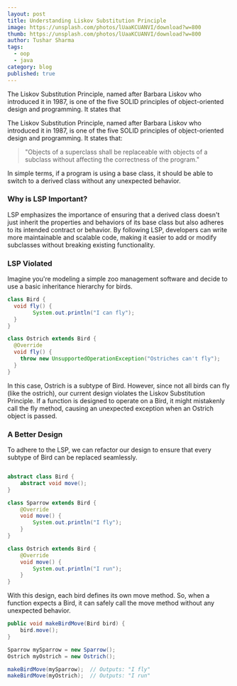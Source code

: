 ```yaml
---
layout: post
title: Understanding Liskov Substitution Principle
image: https://unsplash.com/photos/lUaaKCUANVI/download?w=800
thumb: https://unsplash.com/photos/lUaaKCUANVI/download?w=800
author: Tushar Sharma
tags:
  - oop
  - java
category: blog
published: true
---
```


The Liskov Substitution Principle, named after Barbara Liskov who introduced it in 1987, is one of the five SOLID principles of object-oriented design and programming. It states that<!-- truncate_here -->


The Liskov Substitution Principle, named after Barbara Liskov who introduced it in 1987, is one of the five SOLID principles of object-oriented design and programming. It states that:

> "Objects of a superclass shall be replaceable with objects of a subclass without affecting the correctness of the program."

In simple terms, if a program is using a base class, it should be able to switch to a derived class without any unexpected behavior.



### Why is LSP Important?

LSP emphasizes the importance of ensuring that a derived class doesn't just inherit the properties and behaviors of its base class but also adheres to its intended contract or behavior. By following LSP, developers can write more maintainable and scalable code, making it easier to add or modify subclasses without breaking existing functionality.

### LSP Violated

Imagine you're modeling a simple zoo management software and decide to use a basic inheritance hierarchy for birds.


```java
class Bird {
  void fly() {
        System.out.println("I can fly");
  }
}

class Ostrich extends Bird {
  @Override
  void fly() {
    throw new UnsupportedOperationException("Ostriches can't fly");
  }
}
```

In this case, Ostrich is a subtype of Bird. However, since not all birds can fly (like the ostrich), our current design violates the Liskov Substitution Principle. If a function is designed to operate on a Bird, it might mistakenly call the fly method, causing an unexpected exception when an Ostrich object is passed.


### A Better Design

To adhere to the LSP, we can refactor our design to ensure that every subtype of Bird can be replaced seamlessly.

```java

abstract class Bird {
    abstract void move();
}

class Sparrow extends Bird {
    @Override
    void move() {
        System.out.println("I fly");
    }
}

class Ostrich extends Bird {
    @Override
    void move() {
        System.out.println("I run");
    }
}

````
With this design, each bird defines its own move method. So, when a function expects a Bird, it can safely call the move method without any unexpected behavior.


```java
public void makeBirdMove(Bird bird) {
    bird.move();
}

Sparrow mySparrow = new Sparrow();
Ostrich myOstrich = new Ostrich();

makeBirdMove(mySparrow);  // Outputs: "I fly"
makeBirdMove(myOstrich);  // Outputs: "I run"

```

